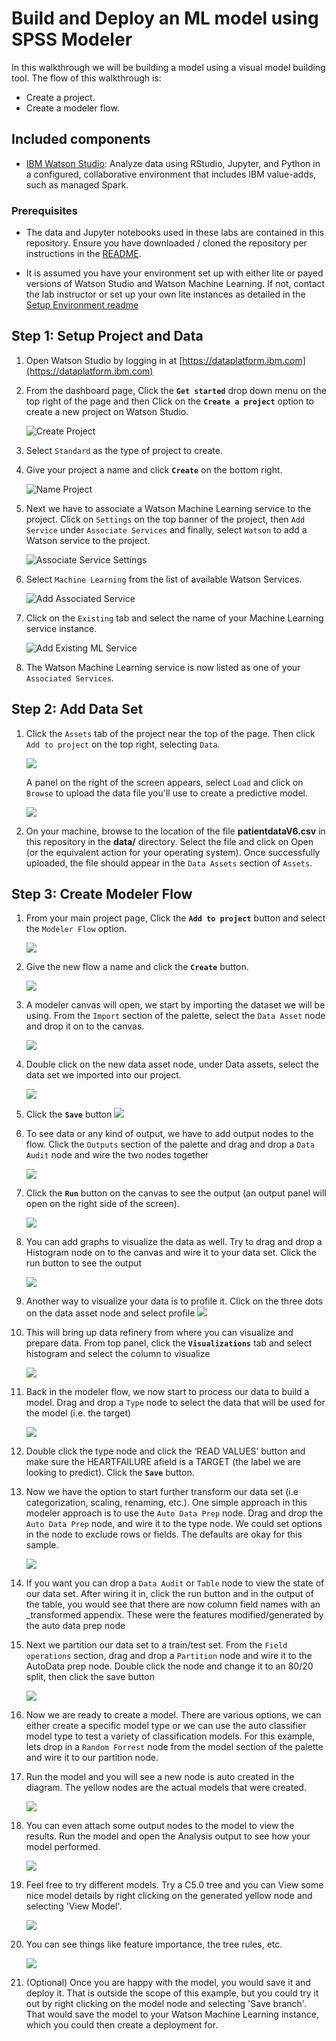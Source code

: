 # Build and Deploy an ML model using SPSS Modeler

In this walkthrough we will be building a model using a visual model building tool. The flow of this walkthrough is:

- Create a project.
- Create a modeler flow.

## Included components

- [IBM Watson Studio](https://www.ibm.com/cloud/watson-studio): Analyze data using RStudio, Jupyter, and Python in a configured, collaborative environment that includes IBM value-adds, such as managed Spark.

### Prerequisites

- The data and Jupyter notebooks used in these labs are contained in this repository. Ensure you have downloaded / cloned the repository per instructions in the [README](READMe.md).

- It is assumed you have your environment set up with either lite or payed versions of Watson Studio and Watson Machine Learning. If not, contact the lab instructor or set up your own lite instances as detailed in the [Setup Environment readme](EnvironmentSetup.md)

## Step 1: Setup Project and Data

1. Open Watson Studio by logging in at [https://dataplatform.ibm.com](https://dataplatform.ibm.com)

1. From the dashboard page, Click the **`Get started`** drop down menu on the top right of the page and then Click on the **`Create a project`** option to create a new project on Watson Studio.

    ![Create Project](docs/images/ss8a.png)

1. Select `Standard` as the type of project to create.

1. Give your project a name and click **`Create`** on the bottom right.

    ![Name Project](docs/images/ss9a.png)

1. Next we have to associate a Watson Machine Learning service to the project. Click on `Settings` on the top banner of the project, then `Add Service` under `Associate Services` and finally, select `Watson` to add a Watson service to the project.

    ![Associate Service Settings](docs/images/settings.png)

1. Select `Machine Learning` from the list of available Watson Services.

    ![Add Associated Service](docs/images/add-associated-service.png)

1. Click on the `Existing` tab and select the name of your Machine Learning service instance.

    ![Add Existing ML Service](docs/images/choose-ml-service.png)
  
1. The Watson Machine Learning service is now listed as one of your `Associated Services`.

## Step 2: Add Data Set

1. Click the `Assets` tab of the project near the top of the page. Then click `Add to project` on the top right, selecting `Data`.

    ![](docs/images/add-to-project.png)

    A panel on the right of the screen appears, select `Load` and click on `Browse` to upload the data file you'll use to create a predictive model.

    ![](docs/images/add-data-asset.png)

1. On your machine, browse to the location of the file **patientdataV6.csv** in this repository in the **data/** directory. Select the file and click on Open (or the equivalent action for your operating system). Once successfully uploaded, the file should appear in the `Data Assets` section of `Assets`.

## Step 3: Create Modeler Flow

1. From your main project page, Click the **`Add to project`** button and select the `Modeler Flow` option.

    ![](docs/images/ss30.png)

1. Give the new flow a name and click the **`Create`** button.

    ![](docs/images/ss31.png)

1. A modeler canvas will open, we start by importing the dataset we will be using. From the `Import` section of the palette, select the `Data Asset` node and drop it on to the canvas.

    ![](docs/images/ss32.png)

1. Double click on the new data asset node, under Data assets, select the data set we imported into our project.

    ![](docs/images/ss33.png)

1. Click the **`Save`** button
    ![](docs/images/ss34.png)

1. To see data or any kind of output, we have to add output nodes to the flow. Click the `Outputs` section of the palette and drag and drop a `Data Audit` node and wire the two nodes together

    ![](docs/images/ss35.png)

1. Click the **`Run`** button on the canvas to see the output (an output panel will open on the right side of the screen).

    ![](docs/images/ss36.png)

1. You can add graphs to visualize the data as well. Try to drag and drop a Histogram node on to the canvas and wire it to your data set. Click the run button to see the output

    ![](docs/images/ss37.png)

1. Another way to visualize your data is to profile it. Click on the three dots on the data asset node and select profile
    ![](docs/images/ss38.png)

1. This will bring up data refinery from where you can visualize and prepare data. From top panel, click the **`Visualizations`** tab and select histogram and select the column to visualize

    ![](docs/images/ss39.png)

1. Back in the modeler flow, we now start to process our data to build a model. Drag and drop a `Type` node to select the data that will be used for the model (i.e. the target)

    ![](docs/images/ss40.png)

1. Double click the type node and click the ‘READ VALUES’ button and make sure the HEARTFAILURE afield is a TARGET (the label we are looking to predict). Click the **`Save`** button.

1. Now we have the option to start further transform our data set (i.e categorization, scaling, renaming, etc.). One simple approach in this modeler approach is to use the `Auto Data Prep` node. Drag and drop the `Auto Data Prep` node, and wire it to the type node. We could set options in the node to exclude rows or fields. The defaults are okay for this sample.

    ![](docs/images/ss41.png)

1. If you want you can drop a `Data Audit` or `Table` node to view the state of our data set. After wiring it in, click the run button and in the output of the table, you would see that there are now column field names with an _transformed appendix. These were the features modified/generated by the auto data prep node

1. Next we partition our data set to a train/test set. From the `Field operations` section, drag and drop a `Partition` node and wire it to the AutoData prep node. Double click the node and change it to an 80/20 split, then click the save button

    ![](docs/images/ss42.png)

1. Now we are ready to create a model. There are various options, we can either create a specific model type or we can use the auto classifier model type to test a variety of classification models. For this example, lets drop in a `Random Forrest` node from the model section of the palette and wire it to our partition node.

1. Run the model and you will see a new node is auto created in the diagram. The yellow nodes are the actual models that were created. 

    ![](docs/images/ss45.png)

1. You can even attach some output nodes to the model to view the results. Run the model and open the Analysis output to see how your model performed.

    ![](docs/images/ss46.png)

1. Feel free to try different models. Try a C5.0 tree and you can View some nice model details by right clicking on the generated yellow node and selecting 'View Model'.

    ![](docs/images/ss48.png)

1. You can see things like feature importance, the tree rules, etc.

    ![](docs/images/ss49.png)

1. (Optional) Once you are happy with the model, you would save it and deploy it. That is outside the scope of this example, but you could try it out by right clicking on the model node and selecting 'Save branch'. That would save the model to your Watson Machine Learning instance, which you could then create a deployment for.
